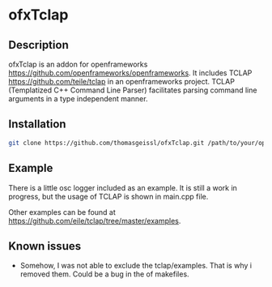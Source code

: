 ofxTclap
===

Description
---
ofxTclap is an addon for openframeworks <https://github.com/openframeworks/openframeworks>.
It includes TCLAP <https://github.com/teile/tclap> in an openframeworks project. TCLAP (Templatized C++ Command Line Parser) facilitates parsing command line
arguments in a type independent manner.


Installation
---
```sh
git clone https://github.com/thomasgeissl/ofxTclap.git /path/to/your/openframeworks/addons/ofxTclap
```

Example
---
There is a little osc logger included as an example. 
It is still a work in progress, but the usage of TCLAP is shown in main.cpp file.

Other examples can be found at <https://github.com/eile/tclap/tree/master/examples>.

Known issues
---
* Somehow, I was not able to exclude the tclap/examples. That is why i removed them. Could be a bug in the of makefiles.
